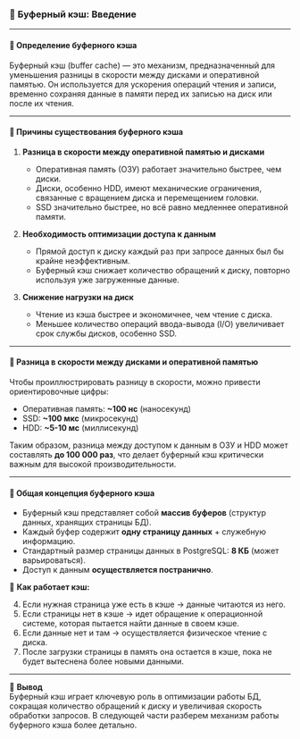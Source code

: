 ### 🔹 **Буферный кэш: Введение**

---

#### 📌 **Определение буферного кэша**

Буферный кэш (buffer cache) — это механизм, предназначенный для уменьшения разницы в скорости между дисками и оперативной памятью. Он используется для ускорения операций чтения и записи, временно сохраняя данные в памяти перед их записью на диск или после их чтения.

---

#### 📌 **Причины существования буферного кэша**

1. **Разница в скорости между оперативной памятью и дисками**
    
    - Оперативная память (ОЗУ) работает значительно быстрее, чем диски.
    - Диски, особенно HDD, имеют механические ограничения, связанные с вращением диска и перемещением головки.
    - SSD значительно быстрее, но всё равно медленнее оперативной памяти.
2. **Необходимость оптимизации доступа к данным**
    
    - Прямой доступ к диску каждый раз при запросе данных был бы крайне неэффективным.
    - Буферный кэш снижает количество обращений к диску, повторно используя уже загруженные данные.
3. **Снижение нагрузки на диск**
    
    - Чтение из кэша быстрее и экономичнее, чем чтение с диска.
    - Меньшее количество операций ввода-вывода (I/O) увеличивает срок службы дисков, особенно SSD.

---

#### 📌 **Разница в скорости между дисками и оперативной памятью**

Чтобы проиллюстрировать разницу в скорости, можно привести ориентировочные цифры:

- Оперативная память: **~100 нс** (наносекунд)
- SSD: **~100 мкс** (микросекунд)
- HDD: **~5-10 мс** (миллисекунд)

Таким образом, разница между доступом к данным в ОЗУ и HDD может составлять **до 100 000 раз**, что делает буферный кэш критически важным для высокой производительности.

---

#### 📌 **Общая концепция буферного кэша**

- Буферный кэш представляет собой **массив буферов** (структур данных, хранящих страницы БД).
- Каждый буфер содержит **одну страницу данных** + служебную информацию.
- Стандартный размер страницы данных в PostgreSQL: **8 КБ** (может варьироваться).
- Доступ к данным **осуществляется постранично**.

📌 **Как работает кэш:**

4. Если нужная страница уже есть в кэше → данные читаются из него.
5. Если страницы нет в кэше → идет обращение к операционной системе, которая пытается найти данные в своем кэше.
6. Если данные нет и там → осуществляется физическое чтение с диска.
7. После загрузки страницы в память она остается в кэше, пока не будет вытеснена более новыми данными.

---

🔹 **Вывод**  
Буферный кэш играет ключевую роль в оптимизации работы БД, сокращая количество обращений к диску и увеличивая скорость обработки запросов. В следующей части разберем механизм работы буферного кэша более детально.